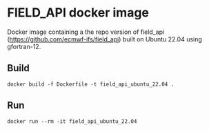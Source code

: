 # FIELD_API docker image

Docker image containing a the repo version of field_api
(https://github.com/ecmwf-ifs/field_api) built on Ubuntu 22.04 using
gfortran-12.

## Build

```
docker build -f Dockerfile -t field_api_ubuntu_22.04 .
```

## Run

```
docker run --rm -it field_api_ubuntu_22.04
```
